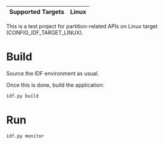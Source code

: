 | Supported Targets | Linux |
| ----------------- | ----- |

This is a test project for partition-related APIs on Linux target (CONFIG_IDF_TARGET_LINUX).

# Build
Source the IDF environment as usual.

Once this is done, build the application:
```bash
idf.py build
```

# Run
```bash
idf.py monitor
```
